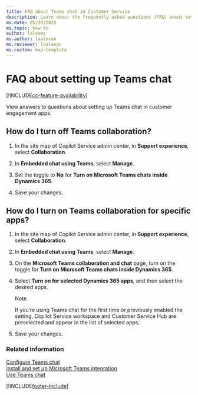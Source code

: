 ```yaml
---
title: FAQ about Teams chat in Customer Service
description: Learn about the frequently asked questions (FAQ) about setting up Teams chat in customer engagement apps.
ms.date: 05/20/2025
ms.topic: how-to
author: lalexms
ms.author: laalexan
ms.reviewer: laalexan
ms.custom: bap-template
---
```


# FAQ about setting up Teams chat

[!INCLUDE[cc-feature-availability](../../includes/cc-feature-availability.md)]

View answers to questions about setting up Teams chat in customer engagement apps.

## How do I turn off Teams collaboration?

1. In the site map of Copilot Service admin center, in **Support experience**, select **Collaboration**.
    
1. In **Embedded chat using Teams**, select **Manage**.
   
1. Set the toggle to **No** for **Turn on Microsoft Teams chats inside Dynamics 365**.

1. Save your changes.

## How do I turn on Teams collaboration for specific apps?

1. In the site map of Copilot Service admin center, in **Support experience**, select **Collaboration**.
    
1. In **Embedded chat using Teams**, select **Manage**.
   
1. On the **Microsoft Teams collaboration and chat** page, turn on the toggle for **Turn on Microsoft Teams chats inside Dynamics 365**.

1. Select **Turn on for selected Dynamics 365 apps**, and then select the desired apps.

   > [!NOTE]
   > If you’re using Teams chat for the first time or previously enabled the setting, Copilot Service workspace and Customer Service Hub are preselected and appear in the list of selected apps.

1. Save your changes.

### Related information

[Configure Teams chat](configure-teams-chat.md)  
[Install and set up Microsoft Teams integration](/dynamics365/teams-integration/teams-install-app)  
[Use Teams chat](../use/use-teams-chat.md)  
  

[!INCLUDE[footer-include](../../includes/footer-banner.md)]
